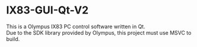 # IX83-GUI-Qt-V2
This is a Olympus IX83 PC control software written in Qt.  
Due to the SDK library provided by Olympus, this project must use MSVC to build.